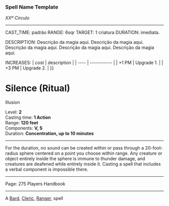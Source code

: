 ### Spell Name Template

_XXº Círculo_

---

CAST_TIME: padrão
RANGE: 6sqr
TARGET: 1 criatura
DURATION: imediata.

DESCRIPTION:
Descrição da magia aqui. Descrição da magia aqui. Descrição da magia aqui. Descrição da magia aqui. Descrição da magia aqui.

INCREASES:
| cost | description |
| ---- | ----------- |
| +1 PM | Upgrade 1. |
| +3 PM | Upgrade 2. |
}}

# Silence (Ritual)

Illusion

Level: **2**  
Casting time: **1 Action**  
Range: **120 feet**  
Components: **V, S**  
Duration: **Concentration, up to 10 minutes**

---

For the duration, no sound can be created within or pass through a 20-foot-radius sphere centered on a point you choose within range. Any creature or object entirely inside the sphere is immune to thunder damage, and creatures are deafened while entirely inside it. Casting a spell that includes a verbal component is impossible there.

---

Page: 275 Players Handbook

---

A [Bard](https://www.dnd-spells.com/spells/class/Bard), [Cleric](https://www.dnd-spells.com/spells/class/Cleric), [Ranger](https://www.dnd-spells.com/spells/class/Ranger), spell
